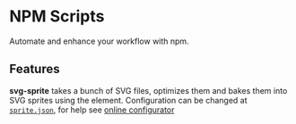 # NPM Scripts

Automate and enhance your workflow with npm.

## Features

**svg-sprite** takes a bunch of SVG files, optimizes them and bakes them into SVG sprites using the <symbol> element.
Configuration can be changed at [`sprite.json`](svg-sprite/config), for help see
[online configurator](http://jkphl.github.io/svg-sprite/#json)
